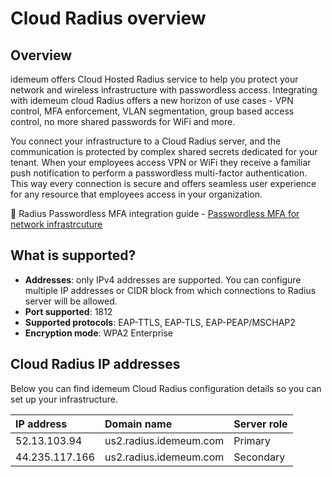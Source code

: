 # Cloud Radius overview

## Overview

idemeum offers Cloud Hosted Radius service to help you protect your network and wireless infrastructure with passwordless access. Integrating with idemeum cloud Radius offers a new horizon of use cases - VPN control, MFA enforcement, VLAN segmentation, group based access control, no more shared passwords for WiFi and more.

You connect your infrastructure to a Cloud Radius server, and the communication is protected by complex shared secrets dedicated for your tenant. When your employees access VPN or WiFi they receive a familiar push notification to perform a passwordless multi-factor authentication. This way every connection is secure and offers seamless user experience for any resource that employees access in your organization.

🔗 Radius Passwordless MFA integration guide - [Passwordless MFA for network infrastrcuture](./mfa/mfa-network-infrastructure.html)

## What is supported?

* **Addresses**: only IPv4 addresses are supported. You can configure multiple IP addresses or CIDR block from which connections to Radius server will be allowed.
* **Port supported**: 1812
* **Supported protocols**: EAP-TTLS, EAP-TLS, EAP-PEAP/MSCHAP2
* **Encryption mode**: WPA2 Enterprise

## Cloud Radius IP addresses

Below you can find idemeum Cloud Radius configuration details so you can set up your infrastructure.

| IP address| Domain name| Server role|
|:------------- |:-------------|:-----------|
| 52.13.103.94 | us2.radius.idemeum.com | Primary |
| 44.235.117.166 | us2.radius.idemeum.com | Secondary |
